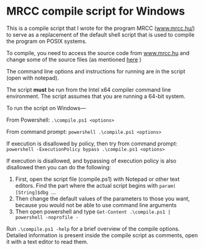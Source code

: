 # MRCC compile script for Windows #
This is a compile script that I wrote for the program MRCC (www.mrcc.hu/) to serve as a replacement of the default shell script that is used to compile the program on POSIX systems.

To compile, you need to access the source code from www.mrcc.hu and change some of the source files (as mentioned [here](https://mrcc.hu/index.php/forum/users-corner/250-native-compile-of-mrcc-on-windows) )

The command line options and instructions for running are in the script (open with notepad).

The script **must** be run from the Intel x64 compiler command line environment. The script assumes that you are running a 64-bit system.

To run the script on Windows—

From Powershell: `.\compile.ps1 <options>`

From command prompt: `powershell .\compile.ps1 <options>`
  
If execution is disallowed by policy, then try from command prompt: `powershell -ExecutionPolicy bypass .\compile.ps1 <options>`

If execution is disallowed, and bypassing of execution policy is also disallowed then you can do the following:

1) First, open the script file (compile.ps1) with Notepad or other text editors. Find the part where the actual script begins with `param(  [String]$dbg `...
2) Then change the default values of the parameters to those you want, because you would not be able to use command line arguments
3) Then open powershell and type `Get-Content .\compile.ps1 | powershell -noprofile -`

Run `.\compile.ps1 -help` for a brief overview of the compile options. Detailed information is present inside the compile script as comments, open it with a text editor to read them.
